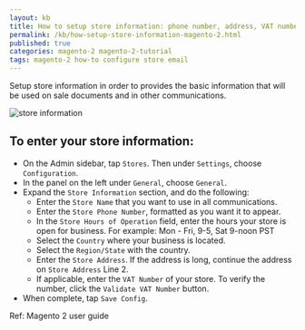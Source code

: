 ```yaml
---
layout: kb
title: How to setup store information: phone number, address, VAT number in Magento 2
permalink: /kb/how-setup-store-information-magento-2.html
published: true
categories: magento-2 magento-2-tutorial
tags: magento-2 how-to configure store email
---
```



Setup store information in order to provides the basic information that will be used on sale documents and in other communications.

![store information](https://lh4.googleusercontent.com/qFjQd2p3qndKOB46_lXllMb91GQcBROmpux91009_dfkfe1FlArTwX4WjH87-6kCY6pR0QR9FwtsSo0jDvoFSSUiCUo0dJ5G5ALxncqBMduecC2GGUNSlEEhfHqtjuOBiy8VbKqx)

## To enter your store information:

* On the Admin sidebar, tap `Stores`. Then under `Settings`, choose `Configuration`.
* In the panel on the left under `General`, choose `General`.
* Expand the `Store Information` section, and do the following:
  * Enter the `Store Name` that you want to use in all communications.
  * Enter the `Store Phone Number`, formatted as you want it to appear.
  * In the `Store Hours of Operation` field, enter the hours your store is open for business. For example: Mon - Fri, 9-5, Sat 9-noon PST
  * Select the `Country` where your business is located.
  * Select the `Region/State` with the country.
  * Enter the `Store Address`. If the address is long, continue the address on `Store Address` Line 2.
  * If applicable, enter the `VAT Number` of your store. To verify the number, click the `Validate VAT Number` button.
* When complete, tap `Save Config`.

Ref: Magento 2 user guide
